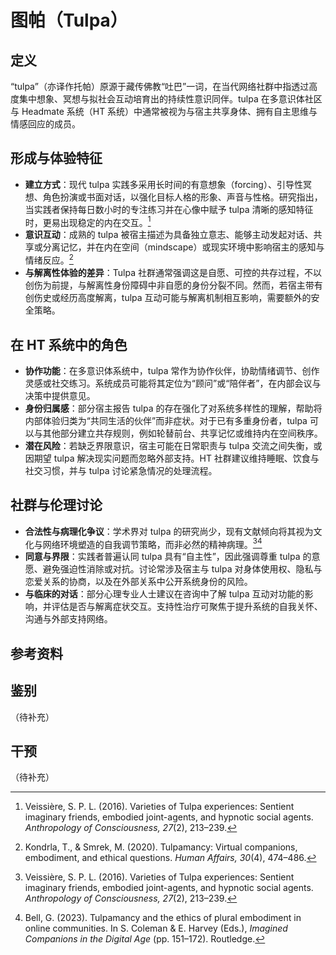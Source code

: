 # 图帕（Tulpa）

## 定义

“tulpa”（亦译作托帕）原源于藏传佛教“吐巴”一词，在当代网络社群中指透过高度集中想象、冥想与拟社会互动培育出的持续性意识同伴。tulpa 在多意识体社区与 Headmate 系统（HT 系统）中通常被视为与宿主共享身体、拥有自主思维与情感回应的成员。

## 形成与体验特征

- **建立方式**：现代 tulpa 实践多采用长时间的有意想象（forcing）、引导性冥想、角色扮演或书面对话，以强化目标人格的形象、声音与性格。研究指出，当实践者保持每日数小时的专注练习并在心像中赋予 tulpa 清晰的感知特征时，更易出现稳定的内在交互。[^veissiere2016]
- **意识互动**：成熟的 tulpa 被宿主描述为具备独立意志、能够主动发起对话、共享或分离记忆，并在内在空间（mindscape）或现实环境中影响宿主的感知与情绪反应。[^kondrla2020]
- **与解离性体验的差异**：Tulpa 社群通常强调这是自愿、可控的共存过程，不以创伤为前提，与解离性身份障碍中非自愿的身份分裂不同。然而，若宿主带有创伤史或经历高度解离，tulpa 互动可能与解离机制相互影响，需要额外的安全策略。

## 在 HT 系统中的角色

- **协作功能**：在多意识体系统中，tulpa 常作为协作伙伴，协助情绪调节、创作灵感或社交练习。系统成员可能将其定位为“顾问”或“陪伴者”，在内部会议与决策中提供意见。
- **身份归属感**：部分宿主报告 tulpa 的存在强化了对系统多样性的理解，帮助将内部体验归类为“共同生活的伙伴”而非症状。对于已有多重身份者，tulpa 可以与其他部分建立共存规则，例如轮替前台、共享记忆或维持内在空间秩序。
- **潜在风险**：若缺乏界限意识，宿主可能在日常职责与 tulpa 交流之间失衡，或因期望 tulpa 解决现实问题而忽略外部支持。HT 社群建议维持睡眠、饮食与社交习惯，并与 tulpa 讨论紧急情况的处理流程。

## 社群与伦理讨论

- **合法性与病理化争议**：学术界对 tulpa 的研究尚少，现有文献倾向将其视为文化与网络环境塑造的自我调节策略，而非必然的精神病理。[^veissiere2016][^bell2023]
- **同意与界限**：实践者普遍认同 tulpa 具有“自主性”，因此强调尊重 tulpa 的意愿、避免强迫性消除或对抗。讨论常涉及宿主与 tulpa 对身体使用权、隐私与恋爱关系的协商，以及在外部关系中公开系统身份的风险。
- **与临床的对话**：部分心理专业人士建议在咨询中了解 tulpa 互动对功能的影响，并评估是否与解离症状交互。支持性治疗可聚焦于提升系统的自我关怀、沟通与外部支持网络。

## 参考资料

[^veissiere2016]: Veissière, S. P. L. (2016). Varieties of Tulpa experiences: Sentient imaginary friends, embodied joint-agents, and hypnotic social agents. *Anthropology of Consciousness, 27*(2), 213–239.
[^kondrla2020]: Kondrla, T., & Smrek, M. (2020). Tulpamancy: Virtual companions, embodiment, and ethical questions. *Human Affairs, 30*(4), 474–486.
[^bell2023]: Bell, G. (2023). Tulpamancy and the ethics of plural embodiment in online communities. In S. Coleman & E. Harvey (Eds.), *Imagined Companions in the Digital Age* (pp. 151–172). Routledge.

## 鉴别
（待补充）

## 干预
（待补充）
